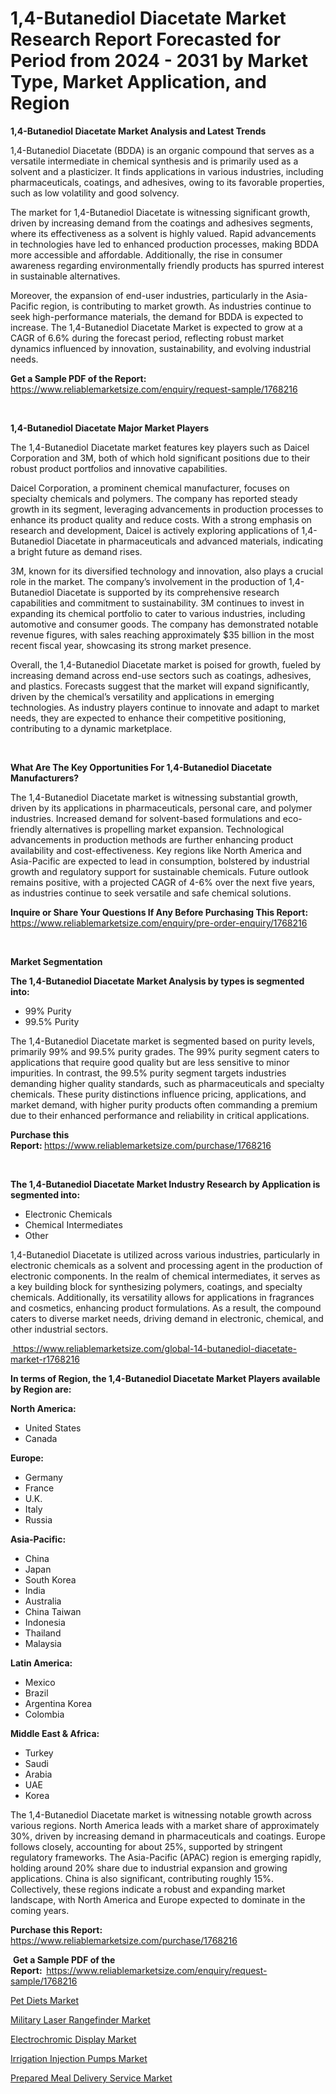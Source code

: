 <p><h1>1,4-Butanediol Diacetate Market Research Report Forecasted for Period from 2024 -  2031 by Market Type, Market Application, and Region</h1></p><p><strong>1,4-Butanediol Diacetate Market Analysis and Latest Trends</strong></p>
<p><p>1,4-Butanediol Diacetate (BDDA) is an organic compound that serves as a versatile intermediate in chemical synthesis and is primarily used as a solvent and a plasticizer. It finds applications in various industries, including pharmaceuticals, coatings, and adhesives, owing to its favorable properties, such as low volatility and good solvency.</p><p>The market for 1,4-Butanediol Diacetate is witnessing significant growth, driven by increasing demand from the coatings and adhesives segments, where its effectiveness as a solvent is highly valued. Rapid advancements in technologies have led to enhanced production processes, making BDDA more accessible and affordable. Additionally, the rise in consumer awareness regarding environmentally friendly products has spurred interest in sustainable alternatives.</p><p>Moreover, the expansion of end-user industries, particularly in the Asia-Pacific region, is contributing to market growth. As industries continue to seek high-performance materials, the demand for BDDA is expected to increase. The 1,4-Butanediol Diacetate Market is expected to grow at a CAGR of 6.6% during the forecast period, reflecting robust market dynamics influenced by innovation, sustainability, and evolving industrial needs.</p></p>
<p><strong>Get a Sample PDF of the Report:&nbsp;</strong> <a href="https://www.reliablemarketsize.com/enquiry/request-sample/1768216?utm_campaign=1413&utm_medium=2&utm_source=Github&utm_content=ia&utm_term=09102024&utm_id=14-butanediol-diacetate">https://www.reliablemarketsize.com/enquiry/request-sample/1768216</a></p>
<p>&nbsp;</p>
<p><strong>1,4-Butanediol Diacetate Major Market Players</strong></p>
<p><p>The 1,4-Butanediol Diacetate market features key players such as Daicel Corporation and 3M, both of which hold significant positions due to their robust product portfolios and innovative capabilities.</p><p>Daicel Corporation, a prominent chemical manufacturer, focuses on specialty chemicals and polymers. The company has reported steady growth in its segment, leveraging advancements in production processes to enhance its product quality and reduce costs. With a strong emphasis on research and development, Daicel is actively exploring applications of 1,4-Butanediol Diacetate in pharmaceuticals and advanced materials, indicating a bright future as demand rises.</p><p>3M, known for its diversified technology and innovation, also plays a crucial role in the market. The company’s involvement in the production of 1,4-Butanediol Diacetate is supported by its comprehensive research capabilities and commitment to sustainability. 3M continues to invest in expanding its chemical portfolio to cater to various industries, including automotive and consumer goods. The company has demonstrated notable revenue figures, with sales reaching approximately $35 billion in the most recent fiscal year, showcasing its strong market presence.</p><p>Overall, the 1,4-Butanediol Diacetate market is poised for growth, fueled by increasing demand across end-use sectors such as coatings, adhesives, and plastics. Forecasts suggest that the market will expand significantly, driven by the chemical’s versatility and applications in emerging technologies. As industry players continue to innovate and adapt to market needs, they are expected to enhance their competitive positioning, contributing to a dynamic marketplace.</p></p>
<p>&nbsp;</p>
<p><strong>What Are The Key Opportunities For 1,4-Butanediol Diacetate Manufacturers?</strong></p>
<p><p>The 1,4-Butanediol Diacetate market is witnessing substantial growth, driven by its applications in pharmaceuticals, personal care, and polymer industries. Increased demand for solvent-based formulations and eco-friendly alternatives is propelling market expansion. Technological advancements in production methods are further enhancing product availability and cost-effectiveness. Key regions like North America and Asia-Pacific are expected to lead in consumption, bolstered by industrial growth and regulatory support for sustainable chemicals. Future outlook remains positive, with a projected CAGR of 4-6% over the next five years, as industries continue to seek versatile and safe chemical solutions.</p></p>
<p><strong>Inquire or Share Your Questions If Any Before Purchasing This Report:</strong> <a href="https://www.reliablemarketsize.com/enquiry/pre-order-enquiry/1768216?utm_campaign=1413&utm_medium=2&utm_source=Github&utm_content=ia&utm_term=09102024&utm_id=14-butanediol-diacetate">https://www.reliablemarketsize.com/enquiry/pre-order-enquiry/1768216</a></p>
<p>&nbsp;</p>
<p><strong>Market Segmentation</strong></p>
<p><strong>The 1,4-Butanediol Diacetate Market Analysis by types is segmented into:</strong></p>
<p><ul><li>99% Purity</li><li>99.5% Purity</li></ul></p>
<p><p>The 1,4-Butanediol Diacetate market is segmented based on purity levels, primarily 99% and 99.5% purity grades. The 99% purity segment caters to applications that require good quality but are less sensitive to minor impurities. In contrast, the 99.5% purity segment targets industries demanding higher quality standards, such as pharmaceuticals and specialty chemicals. These purity distinctions influence pricing, applications, and market demand, with higher purity products often commanding a premium due to their enhanced performance and reliability in critical applications.</p></p>
<p><strong>Purchase this Report:&nbsp;</strong><a href="https://www.reliablemarketsize.com/purchase/1768216?utm_campaign=1413&utm_medium=2&utm_source=Github&utm_content=ia&utm_term=09102024&utm_id=14-butanediol-diacetate">https://www.reliablemarketsize.com/purchase/1768216</a></p>
<p>&nbsp;</p>
<p><strong>The 1,4-Butanediol Diacetate Market Industry Research by Application is segmented into:</strong></p>
<p><ul><li>Electronic Chemicals</li><li>Chemical Intermediates</li><li>Other</li></ul></p>
<p><p>1,4-Butanediol Diacetate is utilized across various industries, particularly in electronic chemicals as a solvent and processing agent in the production of electronic components. In the realm of chemical intermediates, it serves as a key building block for synthesizing polymers, coatings, and specialty chemicals. Additionally, its versatility allows for applications in fragrances and cosmetics, enhancing product formulations. As a result, the compound caters to diverse market needs, driving demand in electronic, chemical, and other industrial sectors.</p></p>
<p><a href="https://www.reliablemarketsize.com/global-14-butanediol-diacetate-market-r1768216?utm_campaign=1413&utm_medium=2&utm_source=Github&utm_content=ia&utm_term=09102024&utm_id=14-butanediol-diacetate">&nbsp;https://www.reliablemarketsize.com/global-14-butanediol-diacetate-market-r1768216</a></p>
<p><strong>In terms of Region, the 1,4-Butanediol Diacetate Market Players available by Region are:</strong></p>
<p>
    <p> <strong> North America: </strong>
        <ul>
            <li>United States</li>
            <li>Canada</li>
        </ul>
        </p> 
    <p> <strong> Europe: </strong>
        <ul>
            <li>Germany</li>
            <li>France</li>
            <li>U.K.</li>
            <li>Italy</li>
            <li>Russia</li>
        </ul>
        </p> 
    <p> <strong> Asia-Pacific: </strong>
        <ul>
            <li>China</li>
            <li>Japan</li>
            <li>South Korea</li>
            <li>India</li>
            <li>Australia</li>
            <li>China Taiwan</li>
            <li>Indonesia</li>
            <li>Thailand</li>
            <li>Malaysia</li>
        </ul>
        </p> 
    <p> <strong> Latin America: </strong>
        <ul>
            <li>Mexico</li>
            <li>Brazil</li>
            <li>Argentina Korea</li>
            <li>Colombia</li>
        </ul>
        </p> 
    <p> <strong> Middle East & Africa: </strong>
        <ul>
            <li>Turkey</li>
            <li>Saudi</li>
            <li>Arabia</li>
            <li>UAE</li>
            <li>Korea</li>
        </ul>
    </p>
    </p>
<p><p>The 1,4-Butanediol Diacetate market is witnessing notable growth across various regions. North America leads with a market share of approximately 30%, driven by increasing demand in pharmaceuticals and coatings. Europe follows closely, accounting for about 25%, supported by stringent regulatory frameworks. The Asia-Pacific (APAC) region is emerging rapidly, holding around 20% share due to industrial expansion and growing applications. China is also significant, contributing roughly 15%. Collectively, these regions indicate a robust and expanding market landscape, with North America and Europe expected to dominate in the coming years.</p></p>
<p><strong>Purchase this Report: </strong><a href="https://www.reliablemarketsize.com/purchase/1768216?utm_campaign=1413&utm_medium=2&utm_source=Github&utm_content=ia&utm_term=09102024&utm_id=14-butanediol-diacetate">https://www.reliablemarketsize.com/purchase/1768216</a></p>
<p>&nbsp;<strong>Get a Sample PDF of the Report:&nbsp;&nbsp;</strong><a href="https://www.reliablemarketsize.com/enquiry/request-sample/1768216?utm_campaign=1413&utm_medium=2&utm_source=Github&utm_content=ia&utm_term=09102024&utm_id=14-butanediol-diacetate">https://www.reliablemarketsize.com/enquiry/request-sample/1768216</a></p>
<p><strong></strong></p>
<p><p><a href="https://issuu.com/reportprime-2/docs/pet-diets-market-size-2030.pptx_12516bdb015038?utm_campaign=1413&utm_medium=2&utm_source=Github&utm_content=ia&utm_term=09102024&utm_id=14-butanediol-diacetate">Pet Diets Market</a></p><p><a href="https://www.linkedin.com/pulse/strategic-market-insights-navigating-global-military-laser-rangefinder-fwugc?utm_campaign=1413&utm_medium=2&utm_source=Github&utm_content=ia&utm_term=09102024&utm_id=14-butanediol-diacetate">Military Laser Rangefinder Market</a></p><p><a href="https://www.linkedin.com/pulse/electrochromic-display-market-segmentation-geographical-regions-rosac?utm_campaign=1413&utm_medium=2&utm_source=Github&utm_content=ia&utm_term=09102024&utm_id=14-butanediol-diacetate">Electrochromic Display Market</a></p><p><a href="https://www.linkedin.com/pulse/evaluating-global-irrigation-injection-pumps-market-trends-growth-wkubc?utm_campaign=1413&utm_medium=2&utm_source=Github&utm_content=ia&utm_term=09102024&utm_id=14-butanediol-diacetate">Irrigation Injection Pumps Market</a></p><p><a href="https://issuu.com/reportprime-2/docs/prepared-meal-delivery-service-mark_8ad3c844c18e97?utm_campaign=1413&utm_medium=2&utm_source=Github&utm_content=ia&utm_term=09102024&utm_id=14-butanediol-diacetate">Prepared Meal Delivery Service Market</a></p></p>